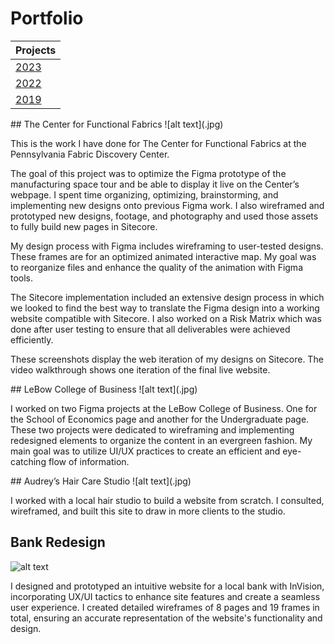 # Portfolio

| Projects|
|----------|
| [2023](#section1) |
| [2022](#section2) |
| [2019](#section3) |

<div id="section1"></div>
## The Center for Functional Fabrics
![alt text](.jpg) 

This is the work I have done for The Center for Functional Fabrics at the Pennsylvania Fabric Discovery Center.

The goal of this project was to optimize the Figma prototype of the manufacturing space tour and be able to display it live on the Center’s webpage. I spent time organizing, optimizing, brainstorming, and implementing new designs onto previous Figma work. I also wireframed and prototyped new designs, footage, and photography and used those assets to fully build new pages in Sitecore. 

My design process with Figma includes wireframing to user-tested designs. 
These frames are for an optimized animated interactive map. My goal was to reorganize files and enhance the quality of the animation with Figma tools. 

The Sitecore implementation included an extensive design process in which we looked to find the best way to translate the Figma design into a working website compatible with Sitecore.
I also worked on a Risk Matrix which was done after user testing to ensure that all deliverables were achieved efficiently.

These screenshots display the web iteration of my designs on Sitecore.
The video walkthrough shows one iteration of the final live website. 

<div id="section2"></div>
## LeBow College of Business
![alt text](.jpg) 

I worked on two Figma projects at the LeBow College of Business. One for the School of Economics page and another for the Undergraduate page. These two projects were dedicated to wireframing and implementing redesigned elements to organize the content in an evergreen fashion. My main goal was to utilize UI/UX practices to create an efficient and eye-catching flow of information.

<div id="section3"></div>
## Audrey’s Hair Care Studio 
![alt text](.jpg) 

I worked with a local hair studio to build a website from scratch. I consulted, wireframed, and built this site to draw in more clients to the studio.
<!-- add more text -->

## Bank Redesign
![alt text](.jpg) 

I designed and prototyped an intuitive website for a local bank with InVision, incorporating UX/UI
tactics to enhance site features and create a seamless user experience. 
I created detailed wireframes of 8 pages and 19 frames in total, ensuring an accurate representation of the website's functionality and design.
<!-- add more text -->